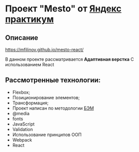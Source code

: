 # Проект "Mesto" от [Яндекс практикум](https://practicum.yandex.ru/)

## Описание

https://mfilinov.github.io/mesto-react/

В данном проекте рассматривается **Адаптивная верстка**
С использованием React

## Рассмотренные технологии:
* Flexbox;
* Позиционирование элементов;
* Трансформация;
* Проект написан по методологии [БЭМ](https://ru.bem.info/)
* @media
* fonts
* JavaScript
* Validation
* Использование принципов ООП
* Webpack
* React
